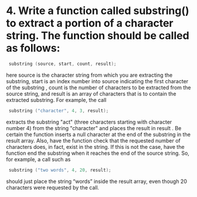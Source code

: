 # 4. Write a function called substring() to extract a portion of a character string. The function should be called as follows:

```C
 substring (source, start, count, result);
```

here source is the character string from which you are extracting the
substring, start is an index number into source indicating the first character
of the substring , count is the number of characters to be extracted from the
source string, and result is an array of characters that is to contain the
extracted substring. For example, the call

```C
 substring ("character", 4, 3, result);
```

 extracts the substring "act" (three characters starting with character number
 4) from the string "character" and places the result in result . Be certain
 the function inserts a null character at the end of the substring in the result
 array. Also, have the function check that the requested number of characters
 does, in fact, exist in the string. If this is not the case, have the function
 end the substring when it reaches the end of the source string. So, for
 example, a call such as

```C
 substring ("two words", 4, 20, result);
```

should just place the string “words” inside the result array, even though 20 characters were requested by the call.